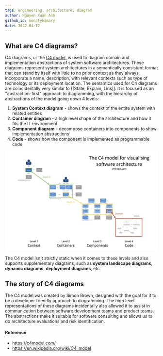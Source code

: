 ```yaml
---
tags: engineering, architecture, diagram
author: Nguyen Xuan Anh
github_id: monotykamary
date: 2022-04-17
---
```


## What are C4 diagrams?
C4 diagrams, or the [C4 model](https://c4model.com/), is used to diagram domain and implementation abstractions of system software architectures. These diagrams represent system architectures in a semantically consistent format that can stand by itself with little to no prior context as they always incorporate a name, description, with relevant contexts such as type of technology or its deployment location. The semantics used for C4 diagrams are coincidentally very similar to [[State, Explain, Link]]. It is focused as an "abstraction-first" approach to diagramming, with the hierarchy of abstractions of the model going down 4 levels:

1. **System Context diagram** - shows the context of the entire system with related entities
2. **Container diagram** - a high level shape of the architecture and how it fits the IT environment
3. **Component diagram** - decompose containers into components to show implementation abstractions
4. **Code** - shows how the component is implemented as programmable code

![](assets/c4-diagrams_c4-overview.webp)

The C4 model isn't strictly static when it comes to these levels and also supports supplementary diagrams, such as **system landscape diagrams**, **dynamic diagrams**, **deployment diagrams**, etc.

## The story of C4 diagrams
The C4 model was created by Simon Brown, designed with the goal for it to be a developer friendly approach to diagramming. The high level representations of these diagrams incidentally also allowed it to assist in communication between software development teams and product teams. The abstractions make it suitable for software consulting and allows us to do architecture evaluations and risk identification.

#### Reference
- https://c4model.com/
- https://en.wikipedia.org/wiki/C4_model
